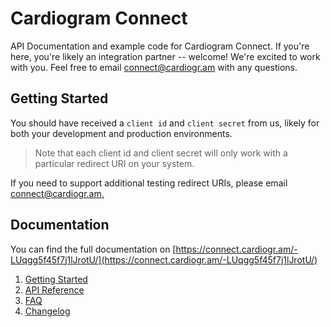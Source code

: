 # Cardiogram Connect

API Documentation and example code for Cardiogram Connect. If you're here, you're likely an integration partner -- welcome! We're excited to work with you. Feel free to email [connect@cardiogr.am](mailto:connect@cardiogr.am) with any questions.

## Getting Started

You should have received a `client id` and `client secret` from us, likely for both your development and production environments. 

> Note that each client id and client secret will only work with a particular redirect URI on your system.

If you need to support additional testing redirect URIs, please email [connect@cardiogr.am.](mailto:connect@cardiogr.am)

## Documentation

You can find the full documentation on [https://connect.cardiogr.am/-LUqgg5f45f7j1lJrotU/](https://connect.cardiogr.am/-LUqgg5f45f7j1lJrotU/)

1. [Getting Started](api/authentication.md)
2. [API Reference](api/)
3. [FAQ](faq/)
4. [Changelog](changelog.md)

